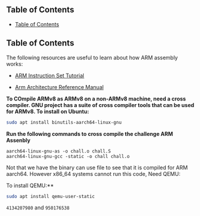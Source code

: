 ## Table of Contents

  - [Table of Contents](#Table\of\Contents)

## Table of Contents



The following resources are useful to learn about how ARM assembly works:

- [ARM Instruction Set Tutorial](https://azeria-labs.com/arm-instruction-set-part-3/)
    

- [Arm Architecture Reference Manual](https://developer.arm.com/documentation/ddi0487/latest)


**To COmpile ARMv8 as ARMv8 on a non-ARMv8 machine, need a cross compiler. GNU project has a suite of cross compiler tools that can be used for ARMv8. To install on Ubuntu:**
```bash
sudo apt install binutils-aarch64-linux-gnu
```

**Run the following commands to cross compile the challenge ARM Assenbly**
```assembly
aarch64-linux-gnu-as -o chall.o chall.S
aarch64-linux-gnu-gcc -static -o chall chall.o
```
Not that we have the binary can use file to see that it is compiled for ARM aarch64. However x86_64 systems cannot run this code, Need QEMU:

To install QEMU:**
```bash
sudo apt install qemu-user-static
```

`4134207980` and `950176538`
